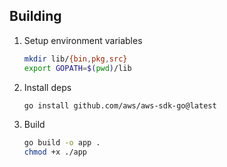 ## Building

1. Setup environment variables

    ```bash
    mkdir lib/{bin,pkg,src}
    export GOPATH=$(pwd)/lib

2. Install deps
   
    ```bash
    go install github.com/aws/aws-sdk-go@latest
    ```

3. Build

    ```bash
    go build -o app .
    chmod +x ./app
    ```